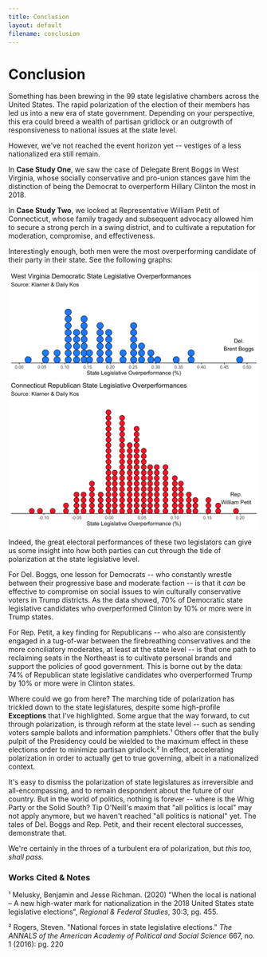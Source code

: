 ```yaml
---
title: Conclusion
layout: default
filename: conclusion
--- 
```


# Conclusion

Something has been brewing in the 99 state legislative chambers across the United States. The rapid polarization of the election of their members has led us into a new era of state government. Depending on your perspective, this era could breed a wealth of partisan gridlock or an outgrowth of responsiveness to national issues at the state level.

However, we've not reached the event horizon yet -- vestiges of a less nationalized era still remain. 

In **Case Study One**, we saw the case of Delegate Brent Boggs in West Virginia, whose socially conservative and pro-union stances gave him the distinction of being the Democrat to overperform Hillary Clinton the most in 2018. 

In **Case Study Two**, we looked at Representative William Petit of Connecticut, whose family tragedy and subsequent advocacy allowed him to secure a strong perch in a swing district, and to cultivate a reputation for moderation, compromise, and effectiveness. 

Interestingly enough, both men were the most overperforming candidate of their party in their state. See the following graphs:

![WV Dot](wvDotPlot.png)
![CT Dot](ctDotPlot.png)

Indeed, the great electoral performances of these two legislators can give us some insight into how both parties can cut through the tide of polarization at the state legislative level.

For Del. Boggs, one lesson for Democrats -- who constantly wrestle between their progressive base and moderate faction -- is that it _can_ be effective to compromise on social issues to win culturally conservative voters in Trump districts. As the data showed, 70% of Democratic state legislative candidates who overperformed Clinton by 10% or more were in Trump states. 

For Rep. Petit, a key finding for Republicans -- who also are consistently engaged in a tug-of-war between the firebreathing conservatives and the more conciliatory moderates, at least at the state level -- is that one path to reclaiming seats in the Northeast is to cultivate personal brands and support the policies of good government. This is borne out by the data: 74% of Republican state legislative candidates who overperformed Trump by 10% or more were in Clinton states. 

Where could we go from here? The marching tide of polarization has trickled down to the state legislatures, despite some high-profile **Exceptions** that I've highlighted. Some argue that the way forward, to cut through polarization, is through reform at the state level -- such as sending voters sample ballots and information pamphlets.¹ Others offer that the bully pulpit of the Presidency could be wielded to the maximum effect in these elections order to minimize partisan gridlock.² In effect, accelerating polarization in order to actually get to true governing, albeit in a nationalized context.

It's easy to dismiss the polarization of state legislatures as irreversible and all-encompassing, and to remain despondent about the future of our country. But in the world of politics, nothing is forever -- where is the Whig Party or the Solid South? Tip O'Neill's maxim that "all politics is local" may not apply anymore, but we haven't reached "all politics is national" yet. The tales of Del. Boggs and Rep. Petit, and their recent electoral successes, demonstrate that.

 We're certainly in the throes of a turbulent era of polarization, but _this too, shall pass._

### Works Cited & Notes

¹ Melusky, Benjamin and Jesse Richman. (2020) "When the local is national – A new high-water mark for nationalization in the 2018 United States state legislative elections", _Regional & Federal Studies_, 30:3, pg. 455.

² Rogers, Steven. "National forces in state legislative elections." _The ANNALS of the American Academy of Political and Social Science_ 667, no. 1 (2016): pg. 220
